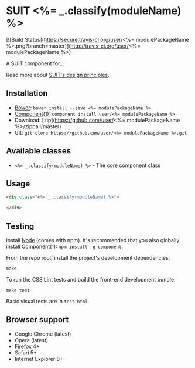 # SUIT <%= _.classify(moduleName) %>

[![Build Status](https://secure.travis-ci.org/user/<%= modulePackageName %>.png?branch=master)](http://travis-ci.org/user/<%= modulePackageName %>)

A SUIT component for...

Read more about [SUIT's design principles](https://github.com/suitcss/suit/).

## Installation

* [Bower](http://bower.io/): `bower install --save <%= modulePackageName %>`
* [Component(1)](http://component.io/): `component install user/<%= modulePackageName %>`
* Download: [zip](https://github.com/user/<%= modulePackageName %>/zipball/master)
* Git: `git clone https://github.com/user/<%= modulePackageName %>.git`


## Available classes

* `<%= _.classify(moduleName) %>` - The core component class

## Usage

```html
<div class="<%= _.classify(moduleName) %>">

</div>
```

## Testing

Install [Node](http://nodejs.org) (comes with npm). It's recommended that you
also globally install [Component(1)](http://component.io): `npm install -g
component`.

From the repo root, install the project's development dependencies:

```
make
```

To run the CSS Lint tests and build the front-end development bundle:

```
make test
```

Basic visual tests are in `test.html`.

## Browser support

* Google Chrome (latest)
* Opera (latest)
* Firefox 4+
* Safari 5+
* Internet Explorer 8+
